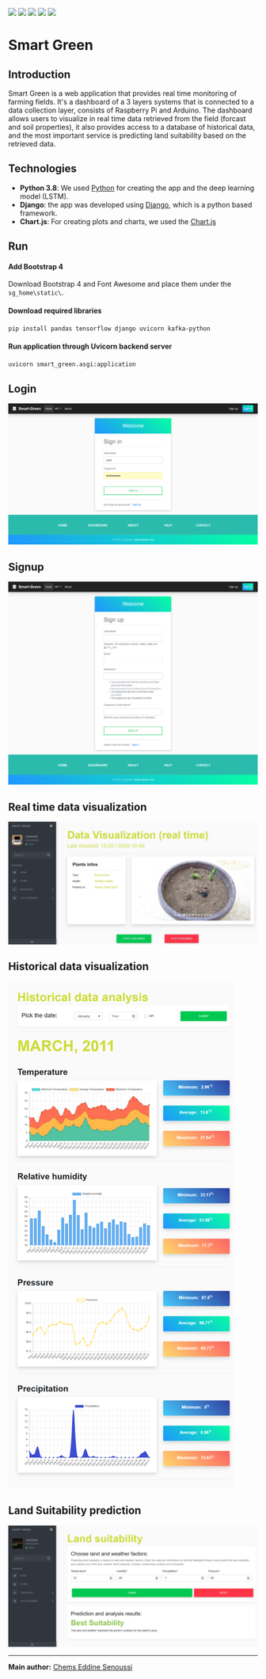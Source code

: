 ![](https://img.shields.io/badge/author-chemsedd-dd0000?style=for-the-badge)
![](https://img.shields.io/github/issues/chemsedd/smart_green?style=for-the-badge)
![](https://img.shields.io/github/stars/chemsedd/smart_green?style=for-the-badge)
![](https://img.shields.io/tokei/lines/github/chemsedd/smart_green?style=for-the-badge)
![](https://img.shields.io/github/repo-size/chemsedd/smart_green?style=for-the-badge)
# Smart Green

## Introduction

Smart Green is a web application that provides real time monitoring of farming fields. It's a dashboard of a 3 layers systems that is connected to a data collection layer, consists of Raspberry Pi and Arduino. The dashboard allows users to visualize in real time data retrieved from the field (forcast and soil properties), it also provides access to a database of historical data, and the most important service is predicting land suitability based on the retrieved data.

## Technologies

- **Python 3.8**: We used [Python](https://www.python.org) for creating the app and the deep learning model (LSTM).
- **Django**: the app was developed using [Django](hhttps://www.djangoproject.com/), which is a python based framework.
- **Chart.js**: For creating plots and charts, we used the [Chart.js](https://www.chartjs.org/)

## Run

#### Add Bootstrap 4

Download Bootstrap 4 and Font Awesome and place them under the `sg_home\static\`.

#### Download required libraries

```bash
pip install pandas tensorflow django uvicorn kafka-python
```

#### Run application through Uvicorn backend server

```bash
uvicorn smart_green.asgi:application
```

## Login

![SmartGreen login page](screenshots/login.png)

## Signup

![SmartGreen signup page](screenshots/signup.png)

## Real time data visualization

![SmartGreen real time data visualization](screenshots/Dashboard-rt.jpg)

## Historical data visualization

![SmartGreen historical data visualization](screenshots/dashboard-historical-data.png)

## Land Suitability prediction

![SmartGreen Land Suitability Prediction](screenshots/dashboard-land-suitability.png)

----------
**Main author:** [Chems Eddine Senoussi](https://github.com/chemsedd)
